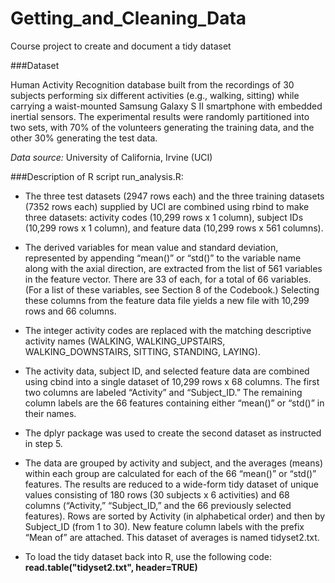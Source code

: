 # Getting_and_Cleaning_Data
Course project to create and document a tidy dataset

###Dataset

Human Activity Recognition database built from the recordings of 30 subjects performing six different activities (e.g., walking, sitting) while carrying a waist-mounted Samsung Galaxy S II smartphone with embedded inertial sensors. The experimental results were randomly partitioned into two sets, with 70% of the volunteers generating the training data, and the other 30% generating the test data.

*Data source:* University of California, Irvine (UCI)

###Description of R script run_analysis.R:

* The three test datasets (2947 rows each) and the three training datasets (7352 rows each) supplied by UCI are combined using rbind to make three datasets: activity codes (10,299 rows x 1 column), subject IDs (10,299 rows x 1 column), and feature data (10,299 rows x 561 columns).

* The derived variables for mean value and standard deviation, represented by appending “mean()” or “std()” to the variable name along with the axial direction, are extracted from the list of 561 variables in the feature vector. There are 33 of each, for a total of 66 variables. (For a list of these variables, see Section 8 of the Codebook.) Selecting these columns from the feature data file yields a new file with 10,299 rows and 66 columns.

* The integer activity codes are replaced with the matching descriptive activity names (WALKING, WALKING_UPSTAIRS, WALKING_DOWNSTAIRS, SITTING, STANDING, LAYING).

* The activity data, subject ID, and selected feature data are combined using cbind into a single dataset of 10,299 rows x 68 columns. The first two columns are labeled “Activity” and “Subject_ID.” The remaining column labels are the 66 features containing either “mean()” or “std()” in their names.

* The dplyr package was used to create the second dataset as instructed in step 5.

* The data are grouped by activity and subject, and the averages (means) within each group are calculated for each of the 66 “mean()” or “std()” features. The results are reduced to a wide-form tidy dataset of unique values consisting of 180 rows (30 subjects x 6 activities) and 68 columns (“Activity,” “Subject_ID,” and the 66 previously selected features). Rows are sorted by Activity (in alphabetical order) and then by Subject_ID (from 1 to 30). New feature column labels with the prefix “Mean of” are attached. This dataset of averages is named tidyset2.txt.

* To load the tidy dataset back into R, use the following code:  **read.table("tidyset2.txt", header=TRUE)**

